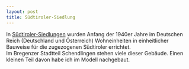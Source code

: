 ```yaml
---
layout: post
title: Südtiroler-Siedlung
---
```


In <a href="https://de.wikipedia.org/wiki/S%C3%BCdtiroler-Siedlung">Südtiroler-Siedlungen</a> wurden Anfang der 1940er Jahre im Deutschen Reich (Deutschland und Österreich) Wohneinheiten in einheitlicher Bauweise für die zugezogenen Südtiroler errichtet. 
<br/>
Im Bregenzer Stadtteil Schendlingen stehen viele dieser Gebäude. Einen kleinen Teil davon habe ich im Modell nachgebaut.